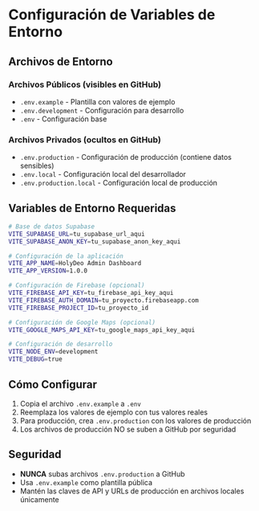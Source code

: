# Configuración de Variables de Entorno

## Archivos de Entorno

### Archivos Públicos (visibles en GitHub)
- `.env.example` - Plantilla con valores de ejemplo
- `.env.development` - Configuración para desarrollo
- `.env` - Configuración base

### Archivos Privados (ocultos en GitHub)
- `.env.production` - Configuración de producción (contiene datos sensibles)
- `.env.local` - Configuración local del desarrollador
- `.env.production.local` - Configuración local de producción

## Variables de Entorno Requeridas

```bash
# Base de datos Supabase
VITE_SUPABASE_URL=tu_supabase_url_aqui
VITE_SUPABASE_ANON_KEY=tu_supabase_anon_key_aqui

# Configuración de la aplicación
VITE_APP_NAME=HolyDeo Admin Dashboard
VITE_APP_VERSION=1.0.0

# Configuración de Firebase (opcional)
VITE_FIREBASE_API_KEY=tu_firebase_api_key_aqui
VITE_FIREBASE_AUTH_DOMAIN=tu_proyecto.firebaseapp.com
VITE_FIREBASE_PROJECT_ID=tu_proyecto_id

# Configuración de Google Maps (opcional)
VITE_GOOGLE_MAPS_API_KEY=tu_google_maps_api_key_aqui

# Configuración de desarrollo
VITE_NODE_ENV=development
VITE_DEBUG=true
```

## Cómo Configurar

1. Copia el archivo `.env.example` a `.env`
2. Reemplaza los valores de ejemplo con tus valores reales
3. Para producción, crea `.env.production` con los valores de producción
4. Los archivos de producción NO se suben a GitHub por seguridad

## Seguridad

- **NUNCA** subas archivos `.env.production` a GitHub
- Usa `.env.example` como plantilla pública
- Mantén las claves de API y URLs de producción en archivos locales únicamente
